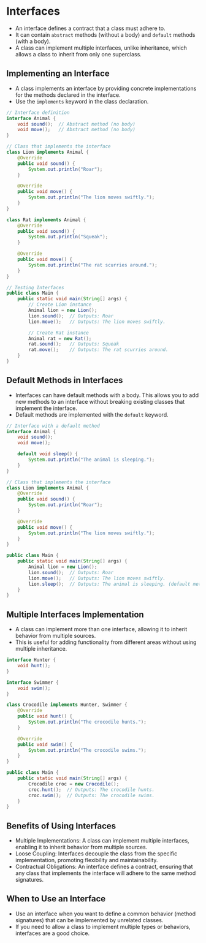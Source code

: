 # Interfaces
- An interface defines a contract that a class must adhere to.
- It can contain `abstract` methods (without a body) and `default` methods (with a body).
- A class can implement multiple interfaces, unlike inheritance, which allows a class to inherit from only one superclass.

## Implementing an Interface
- A class implements an interface by providing concrete implementations for the methods declared in the interface.
- Use the `implements` keyword in the class declaration.

```java
// Interface definition
interface Animal {
    void sound();  // Abstract method (no body)
    void move();   // Abstract method (no body)
}

// Class that implements the interface
class Lion implements Animal {
    @Override
    public void sound() {
        System.out.println("Roar");
    }

    @Override
    public void move() {
        System.out.println("The lion moves swiftly.");
    }
}

class Rat implements Animal {
    @Override
    public void sound() {
        System.out.println("Squeak");
    }

    @Override
    public void move() {
        System.out.println("The rat scurries around.");
    }
}

// Testing Interfaces
public class Main {
    public static void main(String[] args) {
        // Create Lion instance
        Animal lion = new Lion();
        lion.sound();  // Outputs: Roar
        lion.move();   // Outputs: The lion moves swiftly.

        // Create Rat instance
        Animal rat = new Rat();
        rat.sound();   // Outputs: Squeak
        rat.move();    // Outputs: The rat scurries around.
    }
}
```

## Default Methods in Interfaces
- Interfaces can have default methods with a body. This allows you to add new methods to an interface without breaking existing classes that implement the interface.
- Default methods are implemented with the `default` keyword.

```java
// Interface with a default method
interface Animal {
    void sound();
    void move();

    default void sleep() {
        System.out.println("The animal is sleeping.");
    }
}

// Class that implements the interface
class Lion implements Animal {
    @Override
    public void sound() {
        System.out.println("Roar");
    }

    @Override
    public void move() {
        System.out.println("The lion moves swiftly.");
    }
}

public class Main {
    public static void main(String[] args) {
        Animal lion = new Lion();
        lion.sound();  // Outputs: Roar
        lion.move();   // Outputs: The lion moves swiftly.
        lion.sleep();  // Outputs: The animal is sleeping. (default method)
    }
}
```

## Multiple Interfaces Implementation
- A class can implement more than one interface, allowing it to inherit behavior from multiple sources.
- This is useful for adding functionality from different areas without using multiple inheritance.

```java
interface Hunter {
    void hunt();
}

interface Swimmer {
    void swim();
}

class Crocodile implements Hunter, Swimmer {
    @Override
    public void hunt() {
        System.out.println("The crocodile hunts.");
    }

    @Override
    public void swim() {
        System.out.println("The crocodile swims.");
    }
}

public class Main {
    public static void main(String[] args) {
        Crocodile croc = new Crocodile();
        croc.hunt();  // Outputs: The crocodile hunts.
        croc.swim();  // Outputs: The crocodile swims.
    }
}
```

## Benefits of Using Interfaces
- Multiple Implementations: A class can implement multiple interfaces, enabling it to inherit behavior from multiple sources.
- Loose Coupling: Interfaces decouple the class from the specific implementation, promoting flexibility and maintainability.
- Contractual Obligations: An interface defines a contract, ensuring that any class that implements the interface will adhere to the same method signatures.

## When to Use an Interface
- Use an interface when you want to define a common behavior (method signatures) that can be implemented by unrelated classes.
- If you need to allow a class to implement multiple types or behaviors, interfaces are a good choice.